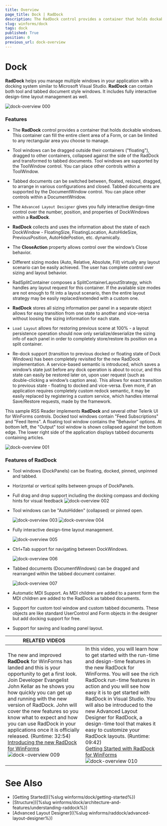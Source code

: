 ```yaml
---
title: Overview
page_title: Dock | RadDock
description: The RadDock control provides a container that holds dockable windows. This container can fill the entire client area of a Windows Form, or can be limited to any rectangular area you choose to manage.
slug: winforms/dock
tags: dock
published: True
position: 0
previous_url: dock-overview
---
```


# Dock

__RadDock__ helps you manage multiple windows in your application with a docking system similar to Microsoft Visual Studio. __RadDock__ can contain both tool and tabbed document style windows. It includes fully interactive design-time layout management as well.
        
![dock-overview 000](images/dock-overview000.png)

### Features

* The __RadDock__ control provides a container that holds dockable windows. This container can fill the entire client area of a Form, or can be limited to any rectangular area you choose to manage.
            

* Tool windows can be dragged outside their containers ("floating"), dragged to other containers, collapsed against the side of the RadDock and transformed to tabbed documents. Tool windows are supported by the ToolWindow control. You can place other controls within a ToolWindow.

* Tabbed documents can be switched between, floated, resized, dragged, to arrange in various configurations and closed. Tabbed documents are supported by the DocumentWindow control. You can place other controls within a DocumentWnidow.
            
* The `Advanced Layout Designer` gives you fully interactive design-time control over the number, position, and properties of DockWindows within a __RadDock__.

* __RadDock__ collects and uses the information about the state of each DockWindow - FloatingSize, FloatingLocation, AutoHideSize, PreviousPosition, AutoHidePostion, etc. dynamically.

* The __CloseAction__ property allows control over the window’s Close behavior.

* Different sizing modes (Auto, Relative, Absolute, Fill) virtually any layout scenario can be easily achieved. The user has complete control over sizing and layout behavior.

* RadSplitContainer composes a SplitContainerLayoutStrategy, which handles any layout request for this container. If the available size modes are not enough to fit into a layout scenario, then the entire layout strategy may be easily replaced/extended with a custom one.

* __RadDock__ stores all sizing information per panel in a separate object allows for easy transition from one state to another and vice-versa without loosing the sizing information for each state.
            

* `Load Layout` allows for restoring previous scene at 100% - a layout persistence operation should now only serialize/deserialize the sizing info of each panel in order to completely store/restore its position on a split container.

* Re-dock support (transition to previous docked or floating state of Dock Windows) has been completely revisited for the new RadDock implementation. A service-based semantic is introduced, which saves a window’s state just before any dock operation is about to occur, and this state can easily be restored later on, upon user request (such as double-clicking a window’s caption area). This allows for exact transition to previous state - floating to docked and vice-versa. Even more, if an application requires completely custom redock semantic, it may be easily replaced by registering a custom service, which handles internal Save/Restore requests, made by the framework.
            

This sample RSS Reader implements __RadDock__ and several other Telerik UI for WinForms controls. Docked tool windows contain "Feed Subscriptions" and "Feed Items". A floating tool window contains the "Behavior" options. At bottom left, the "Output" tool window is shown collapsed against the bottom edge. The lower right side of the application displays tabbed documents containing articles.

![dock-overview 001](images/dock-overview001.png)

### Features of RadDock

* Tool windows (DockPanels) can be floating, docked, pinned, unpinned and tabbed.  

* Horizontal or vertical splits between groups of DockPanels.

* Full drag and drop support including the docking compass and docking hints for visual feedback
    ![dock-overview 002](images/dock-overview002.png)

* Tool windows can be "AutoHidden" (collapsed) or pinned open.  

    ![dock-overview 003](images/dock-overview003.png)
    ![dock-overview 004](images/dock-overview004.png)

* Fully interactive design-time layout management.

    ![dock-overview 005](images/dock-overview005.png)

* Ctrl+Tab support for navigating between DockWindows.
 
     ![dock-overview 006](images/dock-overview006.png)

* Tabbed documents (DocumentWindows) can be dragged and rearranged within the tabbed document container.

    ![dock-overview 007](images/dock-overview007.png)

* Automatic MDI Support. As MDI children are added to a parent form the MDI children are added to the RadDock as tabbed documents.

* Support for custom tool window and custom tabbed documents. These objects are like standard UserControl and Form objects in the designer but add docking support for free. 

* Support for saving and loading panel layout.


| RELATED VIDEOS |  |
| ------ | ------ |
|The new and improved __RadDock__ for WinForms has landed and this is your opportunity to get a first look. Join Developer Evangelist John Kellar as he shows you how quickly you can get up and running with the new version of RadDock. John will cover the new features so you know what to expect and how you can use RadDock in your applications once it is officially released. (Runtime: 32:54)<br>[ Introducing the new RadDock for WinForms ](http://www.telerik.com/videos/winforms/introducing-the-new-raddock-for-winforms)![dock-overview 009](images/dock-overview009.png)|In this video, you will learn how to get started with the run-time and design-time features in the new RadDock for WinForms. You will see the rich RadDock run-time features in action and you will see how easy it is to get started with RadDock in Visual Studio. You will also be introduced to the new Advanced Layout Designer for RadDock, a design-time tool that makes it easy to customize your RadDock layouts. (Runtime: 09:42)<br>[ Getting Started with RadDock for WinForms ](http://www.telerik.com/videos/winforms/getting-started-with-raddock-for-winforms)![dock-overview 010](images/dock-overview010.png)|

# See Also

* [Getting Started]({%slug winforms/dock/getting-started%})
* [Structure]({%slug winforms/dock/architecture-and-features/understanding-raddock%})     
* [Advanced Layout Designer]({%slug winforms/raddock/advanced-layout-designer%})     